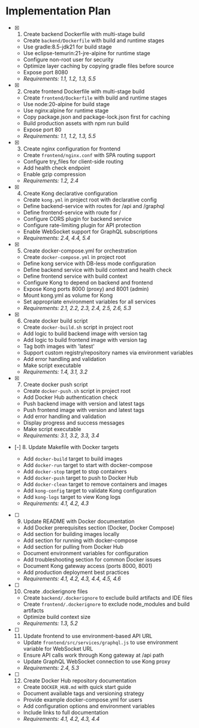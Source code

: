 # Implementation Plan

- [x] 1. Create backend Dockerfile with multi-stage build

  - Create `backend/Dockerfile` with build and runtime stages
  - Use gradle:8.5-jdk21 for build stage
  - Use eclipse-temurin:21-jre-alpine for runtime stage
  - Configure non-root user for security
  - Optimize layer caching by copying gradle files before source
  - Expose port 8080
  - _Requirements: 1.1, 1.2, 1.3, 5.5_

- [x] 2. Create frontend Dockerfile with multi-stage build

  - Create `frontend/Dockerfile` with build and runtime stages
  - Use node:20-alpine for build stage
  - Use nginx:alpine for runtime stage
  - Copy package.json and package-lock.json first for caching
  - Build production assets with npm run build
  - Expose port 80
  - _Requirements: 1.1, 1.2, 1.3, 5.5_

- [x] 3. Create nginx configuration for frontend

  - Create `frontend/nginx.conf` with SPA routing support
  - Configure try_files for client-side routing
  - Add health check endpoint
  - Enable gzip compression
  - _Requirements: 1.2, 2.4_

- [x] 4. Create Kong declarative configuration

  - Create `kong.yml` in project root with declarative config
  - Define backend-service with routes for /api and /graphql
  - Define frontend-service with route for /
  - Configure CORS plugin for backend service
  - Configure rate-limiting plugin for API protection
  - Enable WebSocket support for GraphQL subscriptions
  - _Requirements: 2.4, 4.4, 5.4_

- [x] 5. Create docker-compose.yml for orchestration

  - Create `docker-compose.yml` in project root
  - Define kong service with DB-less mode configuration
  - Define backend service with build context and health check
  - Define frontend service with build context
  - Configure Kong to depend on backend and frontend
  - Expose Kong ports 8000 (proxy) and 8001 (admin)
  - Mount kong.yml as volume for Kong
  - Set appropriate environment variables for all services
  - _Requirements: 2.1, 2.2, 2.3, 2.4, 2.5, 2.6, 5.3_

- [x] 6. Create docker build script

  - Create `docker-build.sh` script in project root
  - Add logic to build backend image with version tag
  - Add logic to build frontend image with version tag
  - Tag both images with 'latest'
  - Support custom registry/repository names via environment variables
  - Add error handling and validation
  - Make script executable
  - _Requirements: 1.4, 3.1, 3.2_

- [x] 7. Create docker push script

  - Create `docker-push.sh` script in project root
  - Add Docker Hub authentication check
  - Push backend image with version and latest tags
  - Push frontend image with version and latest tags
  - Add error handling and validation
  - Display progress and success messages
  - Make script executable
  - _Requirements: 3.1, 3.2, 3.3, 3.4_

- [-] 8. Update Makefile with Docker targets

  - Add `docker-build` target to build images
  - Add `docker-run` target to start with docker-compose
  - Add `docker-stop` target to stop containers
  - Add `docker-push` target to push to Docker Hub
  - Add `docker-clean` target to remove containers and images
  - Add `kong-config` target to validate Kong configuration
  - Add `kong-logs` target to view Kong logs
  - _Requirements: 4.1, 4.2, 4.3_

- [ ] 9. Update README with Docker documentation

  - Add Docker prerequisites section (Docker, Docker Compose)
  - Add section for building images locally
  - Add section for running with docker-compose
  - Add section for pulling from Docker Hub
  - Document environment variables for configuration
  - Add troubleshooting section for common Docker issues
  - Document Kong gateway access (ports 8000, 8001)
  - Add production deployment best practices
  - _Requirements: 4.1, 4.2, 4.3, 4.4, 4.5, 4.6_

- [ ] 10. Create .dockerignore files

  - Create `backend/.dockerignore` to exclude build artifacts and IDE files
  - Create `frontend/.dockerignore` to exclude node_modules and build artifacts
  - Optimize build context size
  - _Requirements: 1.3, 5.2_

- [ ] 11. Update frontend to use environment-based API URL

  - Update `frontend/src/services/graphql.js` to use environment variable for WebSocket URL
  - Ensure API calls work through Kong gateway at /api path
  - Update GraphQL WebSocket connection to use Kong proxy
  - _Requirements: 2.4, 5.3_

- [ ] 12. Create Docker Hub repository documentation
  - Create `DOCKER_HUB.md` with quick start guide
  - Document available tags and versioning strategy
  - Provide example docker-compose.yml for users
  - Add configuration options and environment variables
  - Include links to full documentation
  - _Requirements: 4.1, 4.2, 4.3, 4.4_
